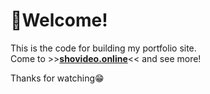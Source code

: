 # 🚀Welcome!

This is the code for building my portfolio site.  
Come to >>**[shovideo.online](https://shovideo.online/)**<< and see more!

Thanks for watching😁
